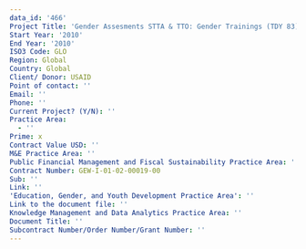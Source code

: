 ```yaml
---
data_id: '466'
Project Title: 'Gender Assesments STTA & TTO: Gender Trainings (TDY 83)'
Start Year: '2010'
End Year: '2010'
ISO3 Code: GLO
Region: Global
Country: Global
Client/ Donor: USAID
Point of contact: ''
Email: ''
Phone: ''
Current Project? (Y/N): ''
Practice Area:
  - ''
Prime: x
Contract Value USD: ''
M&E Practice Area: ''
Public Financial Management and Fiscal Sustainability Practice Area: ''
Contract Number: GEW-I-01-02-00019-00
Sub: ''
Link: ''
'Education, Gender, and Youth Development Practice Area': ''
Link to the document file: ''
Knowledge Management and Data Analytics Practice Area: ''
Document Title: ''
Subcontract Number/Order Number/Grant Number: ''
---
```

